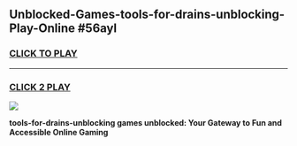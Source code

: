 
## Unblocked-Games-tools-for-drains-unblocking-Play-Online #56ayl
<h3>
<a href="https://news.freeplayer.one?title=tools-for-drains-unblocking&ref=3">CLICK TO PLAY</a></h3>
<hr>

<h3>
<a href="https://news.freeplayer.one?title=tools-for-drains-unblocking&ref=3">CLICK 2 PLAY</a>
  
</h3>

<a href="https://news.freeplayer.one?title=tools-for-drains-unblocking&ref=3"><img src="https://clearcache.store/games.png"></a>


**tools-for-drains-unblocking games unblocked: Your Gateway to Fun and Accessible Online Gaming**
